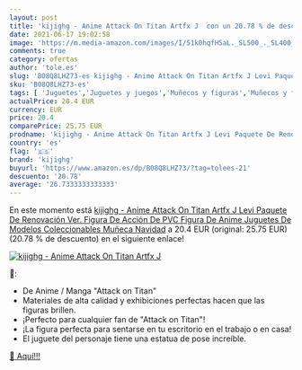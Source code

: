 ```yaml
---
layout: post
title: 'kijighg - Anime Attack On Titan Artfx J  con un 20.78 % de descuento'
date: 2021-06-17 19:02:58
image: 'https://m.media-amazon.com/images/I/51k0hqfH5aL._SL500_._SL400_.jpg'
comments: true
category: ofertas
author: 'tole.es'
slug: 'B08Q8LHZ73-es kijighg - Anime Attack On Titan Artfx J Levi Paquete De...'
sku: 'B08Q8LHZ73-es'
tags: [ 'Juguetes','Juguetes y juegos','Muñecos y figuras','Muñecos y figuras de acción','kijighg','navidad', ]
actualPrice: 20.4 EUR
currency: EUR
price: 20.4
comparePrice: 25.75 EUR
prodname: 'kijighg - Anime Attack On Titan Artfx J Levi Paquete De Renovación Ver. Figura De Acción De PVC Figura De Anime Juguetes De Modelos Coleccionables Muñeca Navidad'
country: 'es'
flag: '🇪🇸'
brand: 'kijighg'
buyurl: 'https://www.amazon.es/dp/B08Q8LHZ73/?tag=tolees-21'
descuento: '20.78'
average: '26.7333333333333'
---
```


En este momento está [kijighg - Anime Attack On Titan Artfx J Levi Paquete De Renovación Ver. Figura De Acción De PVC Figura De Anime Juguetes De Modelos Coleccionables Muñeca Navidad](https://www.amazon.es/dp/B08Q8LHZ73/?tag=tolees-21) a 20.4 EUR (original: 25.75 EUR) (20.78 %  de descuento) en el siguiente enlace!

[![kijighg - Anime Attack On Titan Artfx J ](https://m.media-amazon.com/images/I/51k0hqfH5aL._SL500_._SL400_.jpg)](https://www.amazon.es/dp/B08Q8LHZ73/?tag=tolees-21)

🔎:

- De Anime / Manga "Attack on Titan"
- Materiales de alta calidad y exhibiciones perfectas hacen que las figuras brillen.
- ¡Perfecto para cualquier fan de "Attack on Titan"!
- ¡La figura perfecta para sentarse en tu escritorio en el trabajo o en casa!
- El juguete del personaje tiene una estatua de pose increíble.

[🛒 Aquí!!!](https://www.amazon.es/dp/B08Q8LHZ73/?tag=tolees-21)
